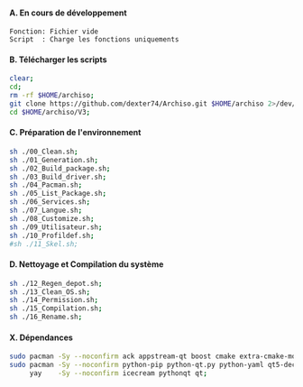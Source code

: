 #### A. En cours de développement
```
Fonction: Fichier vide
Script  : Charge les fonctions uniquements
```


#### B. Télécharger les scripts 
```bash
clear;
cd;
rm -rf $HOME/archiso;
git clone https://github.com/dexter74/Archiso.git $HOME/archiso 2>/dev/null;
cd $HOME/archiso/V3;
```


#### C. Préparation de l'environnement
```bash
sh ./00_Clean.sh;
sh ./01_Generation.sh;
sh ./02_Build_package.sh;
sh ./03_Build_driver.sh;
sh ./04_Pacman.sh;
sh ./05_List_Package.sh;
sh ./06_Services.sh;
sh ./07_Langue.sh;
sh ./08_Customize.sh;
sh ./09_Utilisateur.sh;
sh ./10_Profildef.sh;
#sh ./11_Skel.sh;
```


#### D. Nettoyage et Compilation du système 
```bash
sh ./12_Regen_depot.sh;
sh ./13_Clean_OS.sh;
sh ./14_Permission.sh;
sh ./15_Compilation.sh;
sh ./16_Rename.sh;
``` 

#### X. Dépendances
```bash
sudo pacman -Sy --noconfirm ack appstream-qt boost cmake extra-cmake-modules kcoreaddons kiconthemes kio kparts kservice kpmcore plasma-framework;
sudo pacman -Sy --noconfirm python-pip python-qt.py python-yaml qt5-declarative qt5-location qt5-tools qt5-xmlpatterns qt5-webengine yaml-cpp;
     yay    -Sy --noconfirm icecream pythonqt qt;
```
